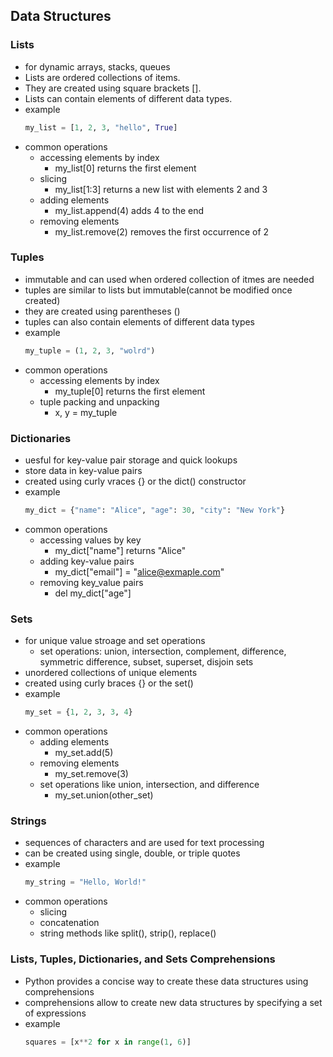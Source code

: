 ## Data Structures

### Lists
- for dynamic arrays, stacks, queues
- Lists are ordered collections of items.
- They are created using square brackets [].
- Lists can contain elements of different data types.
- example
    ```python
    my_list = [1, 2, 3, "hello", True]
    ```
- common operations
    - accessing elements by index
        - my_list[0] returns the first element
    - slicing
        - my_list[1:3] returns a new list with elements 2 and 3
    - adding elements
        - my_list.append(4) adds 4 to the end
    - removing elements
        - my_list.remove(2) removes the first occurrence of 2

### Tuples
- immutable and can used when ordered collection of itmes are needed
- tuples are similar to lists but immutable(cannot be modified once created)
- they are created using parentheses ()
- tuples can also contain elements of different data types
- example
    ```python
    my_tuple = (1, 2, 3, "wolrd")
    ```
- common operations
    - accessing elements by index
        - my_tuple[0] returns the first element
    - tuple packing and unpacking
        - x, y = my_tuple

### Dictionaries
- uesful for key-value pair storage and quick lookups
- store data in key-value pairs
- created using curly vraces {} or the dict() constructor
- example
    ```python
    my_dict = {"name": "Alice", "age": 30, "city": "New York"}
    ```
- common operations
    - accessing values by key
        - my_dict["name"] returns "Alice"
    - adding key-value pairs
        - my_dict["email"] = "alice@exmaple.com"
    - removing key_value pairs
        - del my_dict["age"]

### Sets
- for unique value stroage and set operations
    - set operations: union, intersection, complement, difference, symmetric difference, subset, superset, disjoin sets
- unordered collections of unique elements
- created using curly braces {} or the set()
- example
    ```python
    my_set = {1, 2, 3, 3, 4}
    ```
- common operations
    - adding elements
        - my_set.add(5)
    - removing elements
        - my_set.remove(3)
    - set operations like union, intersection, and difference
        - my_set.union(other_set)

### Strings
- sequences of characters and are used for text processing
- can be created using single, double, or triple quotes
- example
    ```python
    my_string = "Hello, World!"
    ```
- common operations
    - slicing
    - concatenation
    - string methods like split(), strip(), replace()

### Lists, Tuples, Dictionaries, and Sets Comprehensions
- Python provides a concise way to create these data structures using comprehensions
- comprehensions allow to create new data structures by specifying a set of expressions
- example
    ```python
    squares = [x**2 for x in range(1, 6)]
    ```